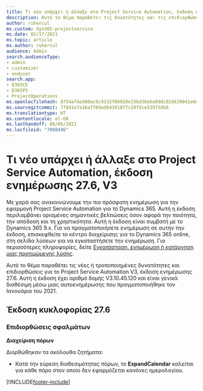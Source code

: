 ```yaml
---
title: Τι νέο υπάρχει ή άλλαξε στο Project Service Automation, έκδοση ενημέρωσης 27.6 Hotfix, V3
description: Αυτό το θέμα παραθέτει τις δυνατότητες και τις επιδιορθώσεις που είναι διαθέσιμες για το Project Service Automation V3, έκδοση ενημέρωσης 27.6 Hotfix, V3.
author: ruhercul
ms.custom: dyn365-projectservice
ms.date: 02/17/2021
ms.topic: article
ms.author: ruhercul
audience: Admin
search.audienceType:
- admin
- customizer
- enduser
search.app:
- D365CE
- D365PS
- ProjectOperations
ms.openlocfilehash: 8754af4a500ac9c9115f06920e33bd36eba0ddc02d420041e6d8415eecc8de50
ms.sourcegitcommit: 7f8d1e7a16af769adb43d1877c28fdce53975db8
ms.translationtype: HT
ms.contentlocale: el-GR
ms.lasthandoff: 08/06/2021
ms.locfileid: "7008496"
---
```

# <a name="whats-new-or-changed-in-project-service-automation-update-release-276-v3"></a>Τι νέο υπάρχει ή άλλαξε στο Project Service Automation, έκδοση ενημέρωσης 27.6, V3

Με χαρά σας ανακοινώνουμε την πιο πρόσφατη ενημέρωση για την εφαρμογή Project Service Automation για το Dynamics 365. Αυτή η έκδοση περιλαμβάνει ορισμένες σημαντικές βελτιώσεις όσον αφορά την ποιότητα, την απόδοση και τη χρηστικότητα. Αυτή η έκδοση είναι συμβατή με το Dynamics 365 9.x. Για να πραγματοποιήσετε ενημέρωση σε αυτήν την έκδοση, επισκεφθείτε το κέντρο διαχείρισης για το Dynamics 365 online, στη σελίδα λύσεων για να εγκαταστήσετε την ενημέρωση. Για περισσότερες πληροφορίες, δείτε [Εγκατάσταση, ενημέρωση ή κατάργηση μιας προτιμώμενης λύσης](/power-platform/admin/install-remove-preferred-solution).

Αυτό το θέμα παραθέτει τις νέες ή τροποποιημένες δυνατότητες και επιδιορθώσεις για το Project Service Automation V3, έκδοση ενημέρωσης 27.6. Αυτή η έκδοση έχει αριθμό δομής V3.10.45.120 και είναι γενικά διαθέσιμη μέσω μιας αυτοενημέρωσης που πραγματοποιήθηκε τον Ιανουάριο του 2021.

## <a name="update-release-276"></a>Έκδοση κυκλοφορίας 27.6

### <a name="bug-fixes"></a>Επιδιορθώσεις σφαλμάτων


**Διαχείριση πόρων**

Διορθώθηκαν τα ακόλουθα ζητήματα:

- Κατά την εύρεση διαθεσιμότητας πόρων, το **ExpandCalendar** καλείται για κάθε πόρο στον οποίο δεν εφαρμόζεται κανόνες ημερολογίου.


[!INCLUDE[footer-include](../includes/footer-banner.md)]